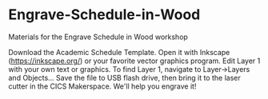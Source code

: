 # Engrave-Schedule-in-Wood
Materials for the Engrave Schedule in Wood workshop

Download the Academic Schedule Template.
Open it with Inkscape (https://inkscape.org/) or your favorite vector graphics program.
Edit Layer 1 with your own text or graphics. To find Layer 1, navigate to Layer->Layers and Objects...
Save the file to USB flash drive, then bring it to the laser cutter in the CICS Makerspace.
We'll help you engrave it!
